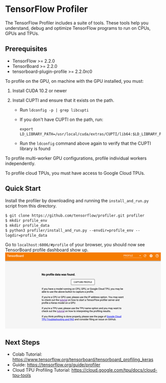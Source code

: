 # TensorFlow Profiler
The TensorFlow Profiler includes a suite of tools. These tools help you understand, debug and optimize TensorFlow programs to run on CPUs, GPUs and TPUs.

## Prerequisites
* TensorFlow >= 2.2.0 
* TensorBoard >= 2.2.0 
* tensorboard-plugin-profile >= 2.2.0rc0

To profile on the GPU, on machine with the GPU installed, you must: 
1. Install CUDA 10.2 or newer
2. Install CUPTI and ensure that it exists on the path.

    *   Run `ldconfig -p | grep libcupti`
    *   If you don't have CUPTI on the path, run:

        ```shell
        export LD_LIBRARY_PATH=/usr/local/cuda/extras/CUPTI/lib64:$LD_LIBRARY_PATH
        ```

    *   Run the `ldconfig` command above again to verify that the CUPTI library
        is found

To profile multi-worker GPU configurations, profile individual workers
independently.

To profile cloud TPUs, you must have access to Google Cloud TPUs.

## Quick Start
Install the profiler by downloading and running the `install_and_run.py` script from this directory.
```
$ git clone https://github.com/tensorflow/profiler.git profiler
$ mkdir profile_env
$ mkdir profile_data
$ python3 profiler/install_and_run.py --envdir=profile_env --logdir=profile_data
```
Go to `localhost:6006/#profile` of your browser, you should now see TensorBoard profile dashboard show up.
![Empty Dashboard](docs/empty_dashboard.png)

## Next Steps
* Colab Tutorial: https://www.tensorflow.org/tensorboard/tensorboard_profiling_keras
* Guide:  https://tensorflow.org/guide/profiler
* Cloud TPU Profiling Tutorial: https://cloud.google.com/tpu/docs/cloud-tpu-tools
